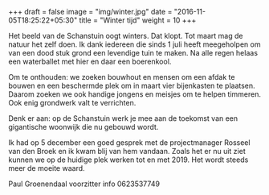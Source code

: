 +++
draft = false
image = "img/winter.jpg"
date = "2016-11-05T18:25:22+05:30"
title = "Winter tijd"
weight = 10
+++

Het beeld van de Schanstuin oogt winters. Dat klopt. Tot maart mag de natuur het zelf doen. Ik dank iedereen die sinds 1 juli heeft meegeholpen om van een dood stuk grond een levendige tuin te maken. Na alle regen helaas een waterballet met hier en daar een boerenkool.

Om te onthouden: we zoeken bouwhout en mensen om een afdak te bouwen en een beschermde plek om in maart vier bijenkasten te plaatsen. Daarom zoeken we ook handige jongens en meisjes om te helpen timmeren. Ook enig grondwerk valt te verrichten.

Denk er aan: op de Schanstuin werk je mee aan de toekomst van een gigantische woonwijk die nu gebouwd wordt.

Ik had op 5 december een goed gesprek met de projectmanager Rosseel van den Broek en ik kwam blij van hem vandaan. Zoals het er nu uit ziet kunnen we op de huidige plek werken tot en met 2019. Het wordt steeds meer de moeite waard.

Paul Groenendaal voorzitter info 0623537749





